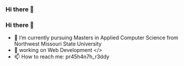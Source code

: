 ### Hi there 👋

<!--
**PR45H4N7H/PR45H4N7H** is a ✨ _special_ ✨ repository because its `README.md` (this file) appears on your GitHub profile.

Here are some ideas to get you started:

- 🔭 working on Web Development </>
- 🌱 I’m currently pursuing Masters in Applied Computer Science from Northwest Missouri State University
- 👯 I’m looking to collaborate on ...
- 🤔 I’m looking for help with Advanced Java
- 💬 Ask me about ...
- 📫 How to reach me: pr45h4n7h_r3ddy
- 😄 Pronouns: ...
- ⚡ Fun fact: ...
-->
### Hi there 👋
- 🌱 I’m currently pursuing Masters in Applied Computer Science from Northwest Missouri State University
- 🔭 working on Web Development </>
- 📫 How to reach me: pr45h4n7h_r3ddy
